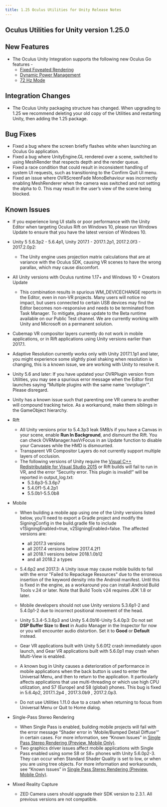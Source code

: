 ```yaml
---
title: 1.25 Oculus Utilities for Unity Release Notes
---
```

## Oculus Utilities for Unity version 1.25.0

## New Features

* The Oculus Unity Integration supports the following new Oculus Go features -
	+ [Fixed Foveated Rendering](/documentation/unity/latest/concepts/unity-advanced-go/ "This section describes advanced rendering features available for the Oculus Go.")
	+ [Dynamic Power Management](/documentation/unity/latest/concepts/unity-mobile-performance-intro/#unity-mobile-performance-intro "This section provides guidelines to help your Unity app perform well with Samsung Gear VR.")
	+ [72 Hz Mode](/documentation/unity/latest/concepts/unity-advanced-go/ "This section describes advanced rendering features available for the Oculus Go.")
	
## Integration Changes

* The Oculus Unity packaging structure has changed. When upgrading to 1.25 we recommend deleting your old copy of the Utilities and restarting Unity, then adding the 1.25 package.
## Bug Fixes

* Fixed a bug where the screen briefly flashes white when launching an Oculus Go application.
* Fixed a bug where UnityEngine.GL rendered over a scene, switched to using MeshRender that respects depth and the render queue.
* Fixed a race condition that could result in inconsistent handling of system UI requests, such as transitioning to the Confirm Quit UI menu.
* Fixed an issue where OVRScreenFade MonoBehaviour was incorrectly enabling MeshRenderer when the camera was switched and not setting the alpha to 0. This may result in the user’s view of the scene being blocked. 
## Known Issues

* If you experience long UI stalls or poor performance with the Unity Editor when targeting Oculus Rift on Windows 10, please run Windows Update to ensure that you have the latest version of Windows 10.
* Unity 5 5.6.3p2 - 5.6.4p1, Unity 2017.1 - 2017.1.2p1, 2017.2.0f3 - 2017.2.0p2:
	+ The Unity engine uses projection matrix calculations that are at variance with the Oculus SDK, causing VR scenes to have the wrong parallax, which may cause discomfort.
	
* All Unity versions with Oculus runtime 1.17+ and Windows 10 + Creators Update
	+  This combination results in spurious WM\_DEVICECHANGE reports in the Editor, even in non-VR projects. Many users will notice no impact, but users connected to certain USB devices may find the Editor becomes non-responsive and needs to be terminated from Task Manager. To mitigate, please update to the Beta runtime available on our Public Test channel. We are currently working with Unity and Microsoft on a permanent solution.
	
* Cubemap VR compositor layers currently do not work in mobile applications, or in Rift applications using Unity versions earlier than 2017.1.
* Adaptive Resolution currently works only with Unity 2017.1.1p1 and later, you might experience some slightly pixel shaking when resolution is changing, this is a known issue, we are working with Unity to resolve it.
* Unity 5.6 and later: If you have updated your OVRPlugin version from Utilities, you may see a spurious error message when the Editor first launches saying “Multiple plugins with the same name 'ovrplugin'”. Please disregard.
* Unity has a known issue such that parenting one VR camera to another will compound tracking twice. As a workaround, make them siblings in the GameObject hierarchy.
* Rift
	+ All Unity versions prior to 5.4.3p3 leak 5MB/s if you have a Canvas in your scene, enable **Run In Background**, and dismount the Rift. You can check OVRManager.hasVrFocus in an Update function to disable your Canvases while the HMD is dismounted.
	+ Transparent VR Compositor Layers do not currently support multiple layers of occlusion.
	+ The following versions of Unity require the [Visual C++ Redistributable for Visual Studio 2015](https://www.microsoft.com/en-us/download/details.aspx?id=48145) or Rift builds will fail to run in VR, and the error “Security error. This plugin is invalid!” will be reported in output\_log.txt:
		- 5.3.6p3-5.3.6p7
		- 5.4.0f1-5.4.2p1
		- 5.5.0b1-5.5.0b8
		
	
* Mobile
	+ When building a mobile app using one of the Unity versions listed below, you'll need to export a Gradle project and modify the SigningConfig in the build.gradle file to include v1SigningEnabled=true, v2SigningEnabled=false. The affected versions are:
		- all 2017.3 versions
		- all 2017.4 versions below 2017.4.2f1
		- all 2018.1 versions below 2018.1.0b12
		- and all 2018.2 a types
		
	+ 5.4.6p2 and 2017.3: A Unity issue may cause mobile builds to fail with the error "Failed to Repackage Resources" due to the erroneous insertion of the keyword density into the Android manifest. Until this is fixed in the engine, as a workaround you can install Android Build Tools v.24 or later. Note that Build Tools v24 requires JDK 1.8 or later.
	+ Mobile developers should not use Unity versions 5.3.6p1-2 and 5.4.0p1-2 due to incorrect positional movement of the head.
	+ Unity 5.3.4-5.3.6p3 and Unity 5.4.0b16-Unity 5.4.0p3: Do not set **DSP Buffer Size** to **Best** in Audio Manager in the Inspector for now or you will encounter audio distortion. Set it to **Good** or **Default** instead.
	+ Gear VR applications built with Unity 5.6.0f2 crash immediately upon launch, and Gear VR applications built with 5.6.0p1 may crash when Multi-View is enabled.
	+ A known bug in Unity causes a deterioration of performance in mobile applications when the back button is used to enter the Universal Menu, and then to return to the application. It particularly affects applications that use multi-threading or which use high CPU utilization, and S7 (Europe) and S8 (global) phones. This bug is fixed in 5.6.4p2, 2017.1.2p4 , 2017.3.0b9 , 2017.2.0p3.
	+ Do not use Utilities 1.11.0 due to a crash when returning to focus from Universal Menu or Quit to Home dialog.
	
* Single-Pass Stereo Rendering
	+ When Single Pass is enabled, building mobile projects will fail with the error message “Shader error in 'Mobile/Bumped Detail Diffuse'” in certain cases. For more information, see “Known Issues” in [Single Pass Stereo Rendering (Preview, Mobile Only)](/documentation/unity/latest/concepts/unity-single-pass/ "Single Pass stereo rendering is a preview rendering feature for Oculus Go and Gear VR available in Unity 5.6. If your application is CPU-bound or draw call bound, we strongly recommend using Single Pass rendering to improve performance.").
	+ Two graphics driver issues affect mobile applications with Single Pass enabled using some S8 or S8+ phones with Unity 5.6.0p2-3. They can occur when Standard Shader Quality is set to low, or when you are using tree objects. For more information and workarounds, see “Known Issues” in [Single Pass Stereo Rendering (Preview, Mobile Only)](/documentation/unity/latest/concepts/unity-single-pass/ "Single Pass stereo rendering is a preview rendering feature for Oculus Go and Gear VR available in Unity 5.6. If your application is CPU-bound or draw call bound, we strongly recommend using Single Pass rendering to improve performance.").
	
* Mixed Reality Capture
	+ ZED Camera users should upgrade their SDK version to 2.3.1. All previous versions are not compatible.
	
